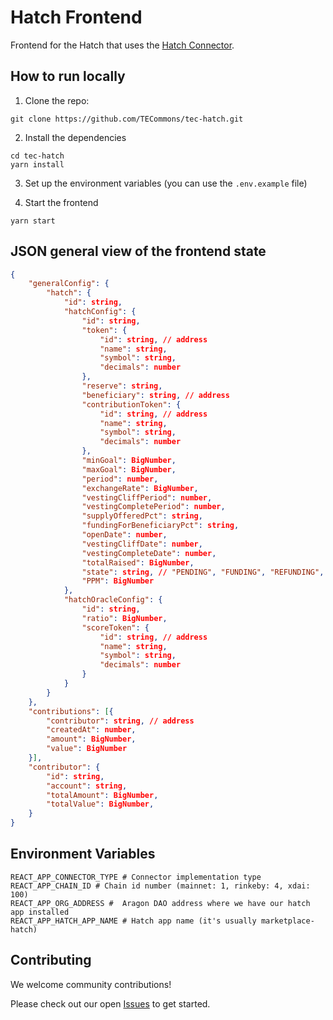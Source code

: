 # Hatch Frontend

Frontend for the Hatch that uses the [Hatch Connector](https://github.com/TECommons/hatch-connector). 

## How to run locally

1. Clone the repo:

```
git clone https://github.com/TECommons/tec-hatch.git
```

2. Install the dependencies

```
cd tec-hatch
yarn install
```

3. Set up the environment variables (you can use the `.env.example` file)

4. Start the frontend

```
yarn start
```

## JSON general view of the frontend state

```json
{
    "generalConfig": {
        "hatch": {
            "id": string,
            "hatchConfig": {
                "id": string,
                "token": {
                    "id": string, // address
                    "name": string,
                    "symbol": string,
                    "decimals": number
                },
                "reserve": string,
                "beneficiary": string, // address
                "contributionToken": {
                    "id": string, // address
                    "name": string,
                    "symbol": string,
                    "decimals": number
                },
                "minGoal": BigNumber,
                "maxGoal": BigNumber,
                "period": number,
                "exchangeRate": BigNumber,
                "vestingCliffPeriod": number,
                "vestingCompletePeriod": number,
                "supplyOfferedPct": string,
                "fundingForBeneficiaryPct": string,
                "openDate": number,
                "vestingCliffDate": number,
                "vestingCompleteDate": number,
                "totalRaised": BigNumber,
                "state": string, // "PENDING", "FUNDING", "REFUNDING", "GOAL_REACHED" or "CLOSED",
                "PPM": BigNumber
            },
            "hatchOracleConfig": {
                "id": string,
                "ratio": BigNumber,
                "scoreToken": {
                    "id": string, // address
                    "name": string,
                    "symbol": string,
                    "decimals": number
                }
            }
        }
    },
    "contributions": [{
        "contributor": string, // address
        "createdAt": number,
        "amount": BigNumber,
        "value": BigNumber
    }],
    "contributor": {
        "id": string,
        "account": string,
        "totalAmount": BigNumber,
        "totalValue": BigNumber,
    }
}
```

## Environment Variables

```
REACT_APP_CONNECTOR_TYPE # Connector implementation type
REACT_APP_CHAIN_ID # Chain id number (mainnet: 1, rinkeby: 4, xdai: 100)
REACT_APP_ORG_ADDRESS #  Aragon DAO address where we have our hatch app installed
REACT_APP_HATCH_APP_NAME # Hatch app name (it's usually marketplace-hatch)
```

## Contributing

We welcome community contributions!

Please check out our open [Issues](https://github.com/TECommons/tec-hatch/issues) to get started.